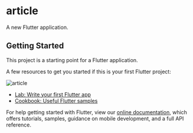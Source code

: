 # article

A new Flutter application.

## Getting Started

This project is a starting point for a Flutter application.

A few resources to get you started if this is your first Flutter project:

![article](https://user-images.githubusercontent.com/55954247/74043677-d3581d00-49ef-11ea-9baf-e81be368d9f8.png)

- [Lab: Write your first Flutter app](https://flutter.dev/docs/get-started/codelab)
- [Cookbook: Useful Flutter samples](https://flutter.dev/docs/cookbook)

For help getting started with Flutter, view our
[online documentation](https://flutter.dev/docs), which offers tutorials,
samples, guidance on mobile development, and a full API reference.
